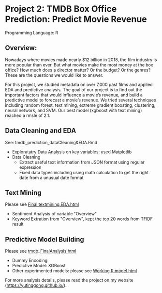 # Project 2: TMDB Box Office Prediction: Predict Movie Revenue
Programming Language: R

## Overview:
Nowadays where movies made nearly $12 billion in 2018, the film industry is more popular than ever. But what movies make the most money at the box office? How much does a director matter? Or the budget? Or the genres? These are the questions we would like to answer. 

For this project, we studied metadata on over 7,000 past films and applied EDA and predictive analysis. The goal of our project is to find out the important factors that would influence a movie’s revenue, and build a predictive model to forecast a movie’s revenue. 
We tried several techniques including random forest, text mining, extreme gradient boosting, clustering, neural network, and SVM. Our best model (xgboost with text mining) reached a rmsle of 2.1.

## Data Cleaning and EDA
See: tmdb_prediction_dataCleaning&EDA.Rmd
* Exploratatry Data Analysis on key variables: used Matplotlib
* Data Cleaning
  * Extract useful text information from JSON format using regular expression
  * Fixed data types including using math calculation to get the right date from a unusual date format
 
## Text Mining
Please see [Final.textmining.EDA.html](https://htmlpreview.github.io/?https://raw.githubusercontent.com/yutinggong/Project2movieRevenuePrediction/master/Final.textmining.EDA.html)
* Sentiment Analysis of variable "Overview" 
* Keyword Extration from "Overview", kept the top 20 words from TFIDF result

## Predictive Model Building
Please see [tmdb_FinalAnalysis.html](https://htmlpreview.github.io/?https://github.com/yutinggong/Project2movieRevenuePrediction/blob/master/tmdb_FinalAnalysis.html)
* Dummy Encoding
* Predictive Model: XGBoost
* Other experimented models: please see [Working R.model.html](https://raw.githubusercontent.com/yutinggong/Project2movieRevenuePrediction/master/Working%20R.model.html)


For more analysis details, please read the project on my website (https://yutinggong.github.io/).

